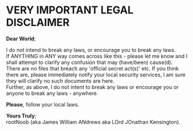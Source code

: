 <h1>VERY IMPORTANT LEGAL DISCLAIMER</h1>

**Dear World**;

I do not intend to break any laws, or encourage you to break any laws.  
If ANYTHING in ANY way comes across like this - please let me know and I shall attempt to clarify any confusion that may (have/been) cause(d).  
There are no files that breach any 'official secret act(s)' etc. If you think there are, please immediately notify your local security services, I am sure they will clarify no such documents are here.  
Further, as above, I do not intent to break any laws or encourage you or anyone to break any laws - anywhere.  

**Please**, follow your local laws.

**Yours Truly**;  
rootNoob (aka James William ANdrews aka LOrd JOnathan Kensington).
